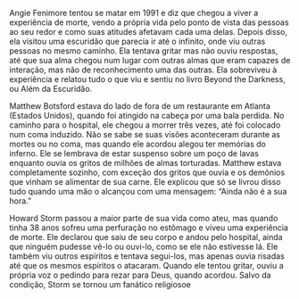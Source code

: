 Angie Fenimore tentou se matar em 1991 e diz que chegou a viver 
a experiência de morte, vendo a própria vida pelo ponto de vista 
das pessoas ao seu redor e como suas atitudes afetavam cada uma 
delas. Depois disso, ela visitou uma escuridão que parecia ir até
o infinito, onde viu outras pessoas no mesmo caminho. Ela tentava
gritar mas não ouviu respostas, até que sua alma chegou num lugar
com outras almas que eram capazes de interação, mas não de 
reconhecimento uma das outras. 
Ela sobreviveu à experiência e relatou tudo o que viu e sentiu
 no livro Beyond the Darkness, ou Além da Escuridão.

Matthew Botsford estava do lado de fora de um restaurante 
em Atlanta (Estados Unidos), quando foi atingido na cabeça por 
uma bala perdida. No caminho para o hospital, ele chegou a morrer
três vezes, até foi colocado num coma induzido. Não se sabe se 
suas visões aconteceram durante as mortes ou no coma, mas quando 
ele acordou alegou ter memórias do inferno. Ele se lembrava de 
estar suspenso sobre um poço de lavas enquanto ouvia os gritos de
milhões de almas torturadas. Matthew estava completamente sozinho,
com exceção dos gritos que ouvia e os demônios que vinham 
se alimentar de sua carne. Ele explicou que só se livrou 
disso tudo quando uma mão o alcançou com uma mensagem: 
“Ainda não é a sua hora.”

Howard Storm passou a maior parte de sua vida como ateu, 
mas quando tinha 38 anos sofreu uma perfuração no estômago e viveu
uma experiência de morte. Ele declarou que saiu de seu corpo e
andou pelo hospital, ainda que ninguém pudesse vê-lo ou ouvi-lo, 
como se ele não estivesse lá. Ele também viu outros espíritos e 
tentava segui-los, mas apenas ouvia risadas até que os mesmos 
espíritos o atacaram. Quando ele tentou gritar, ouviu a própria 
voz o pedindo para rezar para Deus, quando acordou. Salvo da 
condição, Storm se tornou um fanático religiosoe